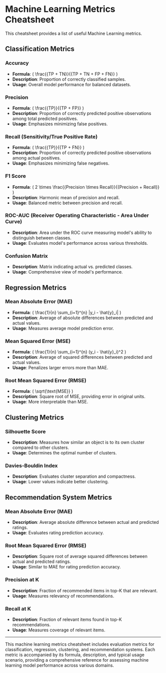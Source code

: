 # Machine Learning Metrics Cheatsheet

This cheatsheet provides a list of useful Machine Learning metrics.

## Classification Metrics

### Accuracy

- **Formula**: \( \frac{{TP + TN}}{{TP + TN + FP + FN}} \)
- **Description**: Proportion of correctly classified samples.
- **Usage**: Overall model performance for balanced datasets.

### Precision

- **Formula**: \( \frac{{TP}}{{TP + FP}} \)
- **Description**: Proportion of correctly predicted positive observations among total predicted positives.
- **Usage**: Emphasizes minimizing false positives.

### Recall (Sensitivity/True Positive Rate)

- **Formula**: \( \frac{{TP}}{{TP + FN}} \)
- **Description**: Proportion of correctly predicted positive observations among actual positives.
- **Usage**: Emphasizes minimizing false negatives.

### F1 Score

- **Formula**: \( 2 \times \frac{{Precision \times Recall}}{{Precision + Recall}} \)
- **Description**: Harmonic mean of precision and recall.
- **Usage**: Balanced metric between precision and recall.

### ROC-AUC (Receiver Operating Characteristic - Area Under Curve)

- **Description**: Area under the ROC curve measuring model's ability to distinguish between classes.
- **Usage**: Evaluates model's performance across various thresholds.

### Confusion Matrix

- **Description**: Matrix indicating actual vs. predicted classes.
- **Usage**: Comprehensive view of model's performance.

## Regression Metrics

### Mean Absolute Error (MAE)

- **Formula**: \( \frac{1}{n} \sum_{i=1}^{n} |y_i - \hat{y}_i| \)
- **Description**: Average of absolute differences between predicted and actual values.
- **Usage**: Measures average model prediction error.

### Mean Squared Error (MSE)

- **Formula**: \( \frac{1}{n} \sum_{i=1}^{n} (y_i - \hat{y}_i)^2 \)
- **Description**: Average of squared differences between predicted and actual values.
- **Usage**: Penalizes larger errors more than MAE.

### Root Mean Squared Error (RMSE)

- **Formula**: \( \sqrt{\text{MSE}} \)
- **Description**: Square root of MSE, providing error in original units.
- **Usage**: More interpretable than MSE.

## Clustering Metrics

### Silhouette Score

- **Description**: Measures how similar an object is to its own cluster compared to other clusters.
- **Usage**: Determines the optimal number of clusters.

### Davies-Bouldin Index

- **Description**: Evaluates cluster separation and compactness.
- **Usage**: Lower values indicate better clustering.

## Recommendation System Metrics

### Mean Absolute Error (MAE)

- **Description**: Average absolute difference between actual and predicted ratings.
- **Usage**: Evaluates rating prediction accuracy.

### Root Mean Squared Error (RMSE)

- **Description**: Square root of average squared differences between actual and predicted ratings.
- **Usage**: Similar to MAE for rating prediction accuracy.

### Precision at K

- **Description**: Fraction of recommended items in top-K that are relevant.
- **Usage**: Measures relevancy of recommendations.

### Recall at K

- **Description**: Fraction of relevant items found in top-K recommendations.
- **Usage**: Measures coverage of relevant items.

---

This machine learning metrics cheatsheet includes evaluation metrics for classification, regression, clustering, and recommendation systems. Each metric is accompanied by its formula, description, and typical usage scenario, providing a comprehensive reference for assessing machine learning model performance across various domains.